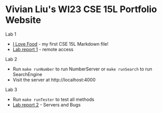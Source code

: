 # Vivian Liu's WI23 CSE 15L Portfolio Website

Lab 1
* [I Love Food](Lab1/ILOVEFOOD) - my first CSE 15L Markdown file!
* [Lab report 1](Report1/LABREPORT1) - remote access

Lab 2
* Run `make runNumber` to run NumberServer or `make runSearch` to run SearchEngine
* Visit the server at http://localhost:4000

Lab 3
* Run `make runTester` to test all methods
* [Lab report 2](Report2/LABREPORT2) - Servers and Bugs